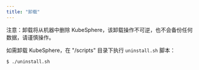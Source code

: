 ```yaml
---
title: "卸载"
---
```


注意：卸载将从机器中删除 KubeSphere，该卸载操作不可逆，也不会备份任何数据，请谨慎操作。

如需卸载 KubeSphere，在 "/scripts" 目录下执行 `uninstall.sh` 脚本：

```bash
$ ./uninstall.sh
```

